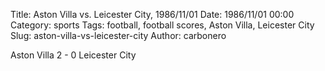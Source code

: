 Title: Aston Villa vs. Leicester City, 1986/11/01
Date: 1986/11/01 00:00
Category: sports
Tags: football, football scores, Aston Villa, Leicester City
Slug: aston-villa-vs-leicester-city
Author: carbonero


Aston Villa 2 - 0 Leicester City
